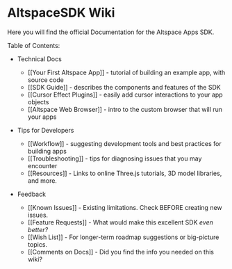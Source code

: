 # AltspaceSDK Wiki

Here you will find the official Documentation for the Altspace Apps SDK.

Table of Contents:

* Technical Docs
    * [[Your First Altspace App]] - tutorial of building an example app, with source code
    * [[SDK Guide]] - describes the components and features of the SDK
    * [[Cursor Effect Plugins]] - easily add cursor interactions to your app objects
    * [[Altspace Web Browser]] - intro to the custom browser that will run your apps

* Tips for Developers
    * [[Workflow]] - suggesting development tools and best practices for building apps
    * [[Troubleshooting]] - tips for diagnosing issues that you may encounter
    * [[Resources]] - Links to online Three.js tutorials, 3D model libraries, and more.

* Feedback
    * [[Known Issues]] - Existing limitations. Check BEFORE creating new issues.
    * [[Feature Requests]] - What would make this excellent SDK *even better?*  
    * [[Wish List]] - For longer-term roadmap suggestions or big-picture topics.
    * [[Comments on Docs]] - Did you find the info you needed on this wiki?

[Repo README]: https://github.com/AltspaceVR/AltspaceSDK